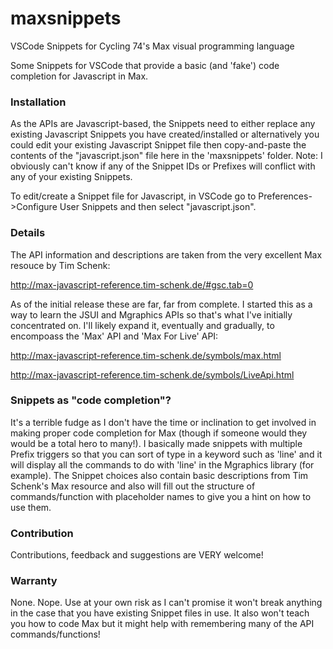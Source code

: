 # maxsnippets
VSCode Snippets for Cycling 74's Max visual programming language

Some Snippets for VSCode that provide a basic (and 'fake') code completion for Javascript in Max.

### Installation

As the APIs are Javascript-based, the Snippets need to either replace any existing Javascript Snippets you have created/installed or alternatively you could edit your existing Javascript Snippet file then copy-and-paste the contents of the "javascript.json" file here in the 'maxsnippets' folder. Note: I obviously can't know if any of the Snippet IDs or Prefixes will conflict with any of your existing Snippets.

To edit/create a Snippet file for Javascript, in VSCode go to Preferences->Configure User Snippets and then select "javascript.json".

### Details

The API information and descriptions are taken from the very excellent Max resouce by Tim Schenk:

http://max-javascript-reference.tim-schenk.de/#gsc.tab=0

As of the initial release these are far, far from complete. I started this as a way to learn the JSUI and Mgraphics APIs so that's what I've initially concentrated on. I'll likely expand it, eventually and gradually, to encompoass the 'Max' API and 'Max For Live' API:

http://max-javascript-reference.tim-schenk.de/symbols/max.html

http://max-javascript-reference.tim-schenk.de/symbols/LiveApi.html

### Snippets as "code completion"?

It's a terrible fudge as I don't have the time or inclination to get involved in making proper code completion for Max (though if someone would they would be a total hero to many!). I basically made snippets with multiple Prefix triggers so that you can sort of type in a keyword such as 'line' and it will display all the commands to do with 'line' in the Mgraphics library (for example). The Snippet choices also contain basic descriptions from Tim Schenk's Max resource and also will fill out the structure of commands/function with placeholder names to give you a hint on how to use them.

### Contribution

Contributions, feedback and suggestions are VERY welcome!

### Warranty

None. Nope. Use at your own risk as I can't promise it won't break anything in the case that you have existing Snippet files in use. It also won't teach you how to code Max but it might help with remembering many of the API commands/functions!

